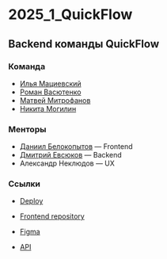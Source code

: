 # 2025_1_QuickFlow

## Backend команды QuickFlow

### Команда

- [Илья Мациевский](https://github.com/IlyaMatsievskiy)
- [Роман Васютенко](https://github.com/rvasutenko)
- [Матвей Митрофанов](https://github.com/V1Ro-Dev)
- [Никита Могилин](https://github.com/Nok1o)

### Менторы

- [Даниил Белокопытов](https://github.com/ambushidozho) — Frontend
- [Дмитрий Евсюков](https://github.com/Dmitry-Evsyukov) — Backend
- Александр Неклюдов — UX

### Ссылки

- [Deploy](https://quickflowapp.ru/)

- [Frontend repository](https://github.com/frontend-park-mail-ru/2025_1_QuickFlow)

- [Figma](https://www.figma.com/design/XuDHv8fGOAkEbds1GIVEWR/QuickFlow?node-id=0-1&t=v9Fs0bVQo6B1poGY-1)

- [API](https://github.com/go-park-mail-ru/2025_1_QuickFlow/tree/main/docs)
